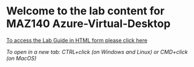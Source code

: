 # Welcome to the lab content for MAZ140 Azure-Virtual-Desktop
[To access the Lab Guide in HTML form please click here]([https://cloudklass.github.io/AVD/)

*To open in a new tab:  CTRL+click (on Windows and Linux) or CMD+click (on MacOS)*
